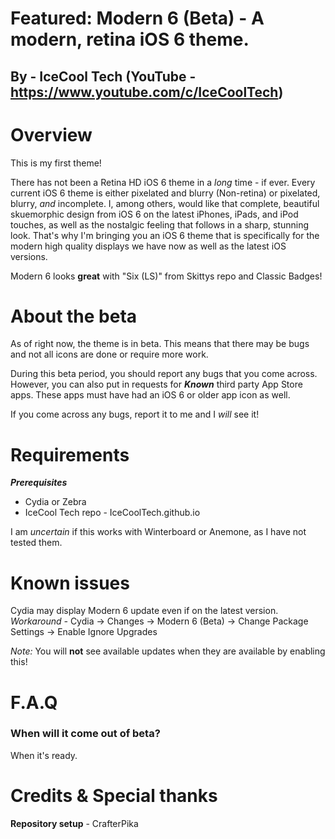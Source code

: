 # Featured: Modern 6 (Beta) - A modern, retina iOS 6 theme.

## By - IceCool Tech  (YouTube - https://www.youtube.com/c/IceCoolTech)

# Overview

This is my first theme!

There has not been a Retina HD iOS 6 theme in a *long* time - if ever. Every current iOS 6 theme is either pixelated and blurry (Non-retina) or pixelated, blurry, *and* incomplete. I, among others, would like that complete, beautiful skuemorphic design from iOS 6 on the latest iPhones, iPads, and iPod touches, as well as the nostalgic feeling that follows in a sharp, stunning look. That's why I'm bringing you an iOS 6 theme that is specifically for the modern high quality displays we have now as well as the latest iOS versions. 

Modern 6 looks **great** with "Six (LS)" from Skittys repo and Classic Badges!

# About the beta

As of right now, the theme is in beta. This means that there may be bugs and not all icons are done or require more work.

During this beta period, you should report any bugs that you come across. However, you can also put in requests for ***Known*** third party App Store apps. These apps must have had an iOS 6 or older app icon as well.

If you come across any bugs, report it to me and I *will* see it!

# Requirements

***Prerequisites***

- Cydia or Zebra 
- IceCool Tech repo - IceCoolTech.github.io

I am *uncertain* if this works with Winterboard or Anemone, as I have not tested them.

# Known issues

Cydia may display Modern 6 update even if on the latest version. 
*Workaround -* Cydia -> Changes -> Modern 6 (Beta) -> Change Package Settings -> Enable Ignore Upgrades

*Note:* You will **not** see available updates when they are available by enabling this!

# F.A.Q

### When will it come out of beta?

When it's ready.

# Credits & Special thanks

**Repository setup** - CrafterPika
